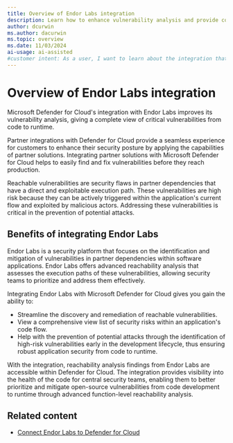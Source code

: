 ```yaml
---
title: Overview of Endor Labs integration
description: Learn how to enhance vulnerability analysis and provide comprehensive visibility of critical vulnerabilities by integrating Endor Labs with Microsoft Defender.
author: dcurwin
ms.author: dacurwin
ms.topic: overview
ms.date: 11/03/2024
ai-usage: ai-assisted
#customer intent: As a user, I want to learn about the integration that exists between Endor Labs and Microsoft Defender for Cloud so that I can enhance the existing vulnerability analysis security capabilities that are provided when Defender for Cloud for comprehensive code to runtime visibility of critical vulnerabilities.
---
```


# Overview of Endor Labs integration

Microsoft Defender for Cloud's integration with Endor Labs improves its vulnerability analysis, giving a complete view of critical vulnerabilities from code to runtime.

Partner integrations with Defender for Cloud provide a seamless experience for customers to enhance their security posture by applying the capabilities of partner solutions. Integrating partner solutions with Microsoft Defender for Cloud helps to easily find and fix vulnerabilities before they reach production.

Reachable vulnerabilities are security flaws in partner dependencies that have a direct and exploitable execution path. These vulnerabilities are high risk because they can be actively triggered within the application's current flow and exploited by malicious actors. Addressing these vulnerabilities is critical in the prevention of potential attacks.

## Benefits of integrating Endor Labs

Endor Labs is a security platform that focuses on the identification and mitigation of vulnerabilities in partner dependencies within software applications. Endor Labs offers advanced reachability analysis that assesses the execution paths of these vulnerabilities, allowing security teams to prioritize and address them effectively.

Integrating Endor Labs with Microsoft Defender for Cloud gives you gain the ability to:
- Streamline the discovery and remediation of reachable vulnerabilities. 
- View a comprehensive view list of security risks within an application's code flow. 
- Help with the prevention of potential attacks through the identification of high-risk vulnerabilities early in the development lifecycle, thus ensuring robust application security from code to runtime.

With the integration, reachability analysis findings from Endor Labs are accessible within Defender for Cloud. The integration provides visibility into the health of the code for central security teams, enabling them to better prioritize and mitigate open-source vulnerabilities from code development to runtime through advanced function-level reachability analysis.

## Related content

- [Connect Endor Labs to Defender for Cloud](connect-endor-labs.md)